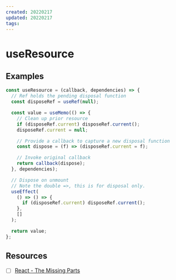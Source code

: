```yaml
---
created: 20220217
updated: 20220217
tags:
---
```


# useResource

## Examples

```js
const useResource = (callback, dependencies) => {
  // Ref holds the pending disposal function
  const disposeRef = useRef(null);

  const value = useMemo(() => {
    // Clean up prior resource
    if (disposeRef.current) disposeRef.current();
    disposeRef.current = null;

    // Provide a callback to capture a new disposal function
    const dispose = (f) => (disposeRef.current = f);

    // Invoke original callback
    return callback(dispose);
  }, dependencies);

  // Dispose on unmount
  // Note the double =>, this is for disposal only.
  useEffect(
    () => () => {
      if (disposeRef.current) disposeRef.current();
    },
    []
  );

  return value;
};
```

## Resources

- [ ] [React - The Missing Parts](https://acko.net/blog/react-the-missing-parts/)
